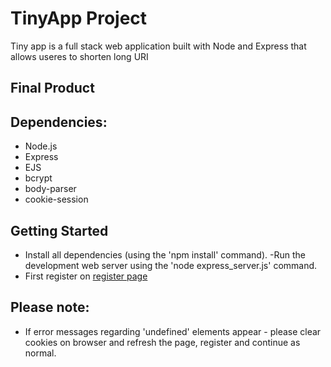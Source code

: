 # TinyApp Project

Tiny app is a full stack web application built with Node and Express that allows useres to shorten long URI

## Final Product



## Dependencies:

- Node.js
- Express
- EJS
- bcrypt
- body-parser
- cookie-session

## Getting Started

- Install all dependencies (using the 'npm install' command).
-Run the development web server using the 'node express_server.js' command.
- First register on [register page](http://localhost:8080/urls/register)

## Please note:
- If error messages regarding 'undefined' elements appear - please clear cookies on browser and refresh the page, register and continue as normal.

